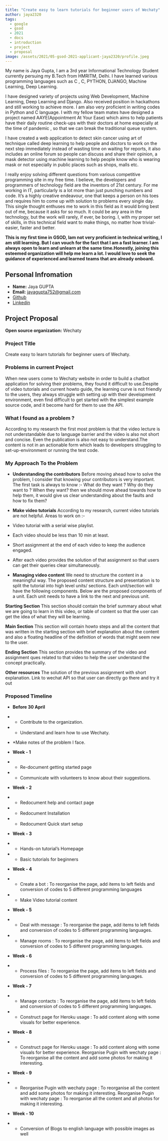 ```yaml
---
title: "Create easy to learn tutorials for beginner users of Wechaty"
author: jaya2320
tags:
  - google
  - gsod
  - 2021
  - docs
  - introduction
  - project
  - proposal
image: /assets/2021/05-gsod-2021-applicant-jaya2320/profile.jpeg
---
```

 My name is Jaya Gupta, I am a 3rd year Informational Technology Student currently persuing my B.Tech from HMRITM, Delhi. I have learned various programming languages such as C , C, PYTHON, DJANGO, Machine Learning, Deep Learning. 
 
 I have designed variety of projects using Web Development, Machine Learning, Deep Learning and Django. Also received position in hackathons and still working to achieve more. I am also very proficient in writing codes in Python and C language.
I with my fellow team mates have designed a project named AAYE(Appointment At Your Ease) which aims to help patients have their daily routine check-ups with their doctors at home especially at the time of pandemic , so that we can break the traditional queue system.
 
 I have created a web application to detect skin cancer using art of technique called deep learning  to help people and doctors to work on the next step immediately instead of wasting time on waiting for reports, it also includes an online forum so people can discuss and share their opinion, a mask detector using machine learning  to help people know who is wearing mask or not especially in public places such as shops, malls etc.
 
 I really enjoy solving different questions from various competitive programming  site in my free time. I believe, the developers and programmers of technology field are the inventors of 21st century. For me working in IT, particularly is a lot more than just punching numbers and code. It’s a highly creative endeavour, one that keeps a person on his toes and requires him to come up with solution to problems every single day. This single thought enthuses me to work in this field as it would bring best out of me, because it asks for so much. It could be any area in the technology, but the work will rarely, if ever, be boring. I, with my proper set of skills, in this technical field want to make things, no matter how trivial-easier, faster and better.
 
 **This is my first time in GSOD, Iam not very proficient in technical writing, I am still learning. But I can vouch for the fact that I am a fast learner. I am always open to learn and unlearn at the same time.Honestly, joining this esteemed organization will help me learn a lot. I would love to seek the guidance of experienced and learned teams that are already onboard.**
 
 ## Personal Infromation
 
 
 * **Name:** Jaya GUPTA
 * **Email:** jayagupta752@gmail.com
 * [Github](https://github.com/jaya2320)
 * [Linkedin](https://www.linkedin.com/in/jaya-gupta-6a2494142/)
 
 ## Project Proposal
 
 
 **Open source organization:** Wechaty
 
 
 ### Project Title
 
 Create easy to learn tutorials for beginner users of Wechaty.
 
 ### Problems in current Project
 
 When new users come to Wechaty website in order to build a chatbot application for solving their problems, they found it difficult to use.Despite of video tutorials and current howto guide, the learning curve is not friendly to the users, they always struggle with setting up with their development environment, even find difficult to get started with the simplest example source code, and it become hard for them to use the API.
 
 ###  What I found as a problem ?
 
 According to my research the first most problem is that the video lecture is not understandable due to language barrier and the video is also not short and concise.
 Even the publication is also not easy to understand.The content is not in an actionable form which leads to developers struggling to set-up-environment or running the test code. 
 
 ### My Approach To the Problem
 
 *  **Understanding the contributors**
 Before moving ahead how to solve the problem, I consider that knowing your contributors is very important. The first task is always to know :-
 What do they want ?
 Why do they want to ?
 When they want?
 then we should move ahead towards how to help them, it would give us clear understanding about the faults and how to fix them?
 
 * **Make video tutorials**
 According to my research, current video tutorials are not helpful. 
 Areas to work on :-
 
 * Video tutorial with a serial wise playlist.
 * Each video should be less than 10 min at least.
 * Short assignment at the end of each video to keep the audience engaged.
 * After each video provides the solution of that assignment so that users can get their queries clear simultaneously.
 
 * **Managing video content**
 We  need to structure the content in a meaningful way. The proposed content structure and presentation  is to split the tutorial into high level units/ sections. Each unit/section will have the following components. Below are the proposed components of a unit. Each unit needs to have a  link to the next and previous  unit.
 
 **Starting Section**
 This section should contain the  brief summary about what we are going to learn in this video, or table of content so that the user can get the idea of what they will be learning.
 
 **Main Section**
 This section will contain howto steps and all the content that was written in the starting section with brief explanation about the content and also a floating headline of the definition of words  that might seem new to the user.
 
 **Ending Section**
 This section provides the summary of the video and assignment ques related to that video to help the user understand the concept practically.
 
 **Other resources**
 The solution of the previous assignment with short explanation.
 Link to wechat API so that user can directly go there and try it out
 
 
 ### Proposed Timeline
 
 * **Before 30 April**
 * * Contribute to the organization.
 * * Understand and learn how to use Wechaty.
 * *Make notes of the problem I face.
 
 * **Week -  1**
 * *  Re-document getting started page
 * * Communicate with volunteers to know about their suggestions.
 
 * **Week -  2**
 * * Redocument help and contact page
 * * Redocument Installation
 * * Redocument Quick start setup
 
 * **Week  - 3**
 * * Hands-on tutorial’s Homepage 
 * * Basic tutorials for beginners 
 
 * **Week -  4**
 * * Create a bot : To reorganise the page, add items to left fields and conversion of codes to 5 different programming languages
 * * Make Video tutorial content
 
 * **Week - 5**
 * * Deal with message : To reorganise the page, add items to left fields and conversion of codes to 5 different programming languages. 
 * * Manage rooms : To reorganise the page, add items to left fields and conversion of codes to 5 different programming languages. 
 
 * **Week - 6**
 * * Process files : To reorganise the page, add items to left fields and conversion of codes to 5 different programming languages. 
 
 * **Week - 7**
 * * Manage contacts : To reorganise the page, add items to left fields and conversion of codes to 5 different programming languages.
 * * Construct page for Heroku usage : To add content along with some visuals for better experience. 
 
 * **Week  - 8**
 * * Construct page for Heroku usage : To add content along with some visuals for better experience. Reorganise Pugin with wechaty page : To reorganise all the content and add some photos for making it interesting. 
 
 * **Week - 9**
 * * Reorganise Pugin with wechaty page : To reorganise all the content and add some photos for making it interesting. Reorganise Pugin with wechaty page : To reorganise all the content and all photos for making it interesting.
 
 * **Week - 10**
 * * Conversion of Blogs to english language with possible images as well 
